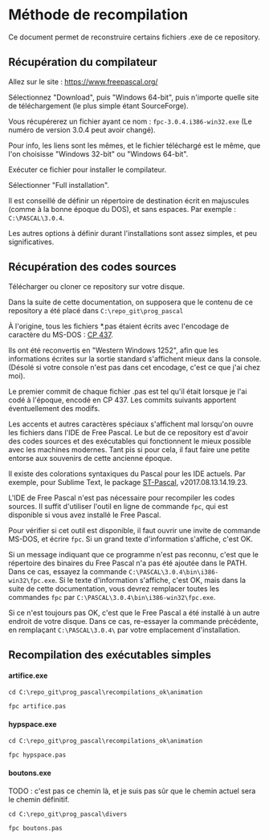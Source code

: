 # Méthode de recompilation

Ce document permet de reconstruire certains fichiers .exe de ce repository.


## Récupération du compilateur

Allez sur le site : https://www.freepascal.org/

Sélectionnez "Download", puis "Windows 64-bit", puis n'importe quelle site de téléchargement (le plus simple étant SourceForge).

Vous récupérerez un fichier ayant ce nom : `fpc-3.0.4.i386-win32.exe` (Le numéro de version 3.0.4 peut avoir changé).

Pour info, les liens sont les mêmes, et le fichier téléchargé est le même, que l'on choisisse "Windows 32-bit" ou "Windows 64-bit".

Exécuter ce fichier pour installer le compilateur.

Sélectionner "Full installation".

Il est conseillé de définir un répertoire de destination écrit en majuscules (comme à la bonne époque du DOS), et sans espaces. Par exemple : `C:\PASCAL\3.0.4`.

Les autres options à définir durant l'installations sont assez simples, et peu significatives.


## Récupération des codes sources

Télécharger ou cloner ce repository sur votre disque.

Dans la suite de cette documentation, on supposera que le contenu de ce repository a été placé dans `C:\repo_git\prog_pascal`

À l'origine, tous les fichiers *.pas étaient écrits avec l'encodage de caractère du MS-DOS : [CP 437](https://fr.wikipedia.org/wiki/Page_de_code_437).

Ils ont été reconvertis en "Western Windows 1252", afin que les informations écrites sur la sortie standard s'affichent mieux dans la console. (Désolé si votre console n'est pas dans cet encodage, c'est ce que j'ai chez moi).

Le premier commit de chaque fichier .pas est tel qu'il était lorsque je l'ai codé à l'époque, encodé en CP 437. Les commits suivants apportent éventuellement des modifs.

Les accents et autres caractères spéciaux s'affichent mal lorsqu'on ouvre les fichiers dans l'IDE de Free Pascal. Le but de ce repository est d'avoir des codes sources et des exécutables qui fonctionnent le mieux possible avec les machines modernes. Tant pis si pour cela, il faut faire une petite entorse aux souvenirs de cette ancienne époque.

Il existe des colorations syntaxiques du Pascal pour les IDE actuels. Par exemple, pour Sublime Text, le package [ST-Pascal](https://github.com/fnkr/ST-Pascal), v2017.08.13.14.19.23.

L'IDE de Free Pascal n'est pas nécessaire pour recompiler les codes sources. Il suffit d'utiliser l'outil en ligne de commande `fpc`, qui est disponible si vous avez installé le Free Pascal.

Pour vérifier si cet outil est disponible, il faut ouvrir une invite de commande MS-DOS, et écrire `fpc`. Si un grand texte d'information s'affiche, c'est OK.

Si un message indiquant que ce programme n'est pas reconnu, c'est que le répertoire des binaires du Free Pascal n'a pas été ajoutée dans le PATH. Dans ce cas, essayez la commande `C:\PASCAL\3.0.4\bin\i386-win32\fpc.exe`. Si le texte d'information s'affiche, c'est OK, mais dans la suite de cette documentation, vous devrez remplacer toutes les commandes `fpc` par `C:\PASCAL\3.0.4\bin\i386-win32\fpc.exe`.

Si ce n'est toujours pas OK, c'est que le Free Pascal a été installé à un autre endroit de votre disque. Dans ce cas, re-essayer la commande précédente, en remplaçant `C:\PASCAL\3.0.4\` par votre emplacement d'installation.


## Recompilation des exécutables simples

#### artifice.exe

`cd C:\repo_git\prog_pascal\recompilations_ok\animation`

`fpc artifice.pas`

#### hypspace.exe

`cd C:\repo_git\prog_pascal\recompilations_ok\animation`

`fpc hypspace.pas`

#### boutons.exe

TODO : c'est pas ce chemin là, et je suis pas sûr que le chemin actuel sera le chemin définitif.

`cd C:\repo_git\prog_pascal\divers`

`fpc boutons.pas`

